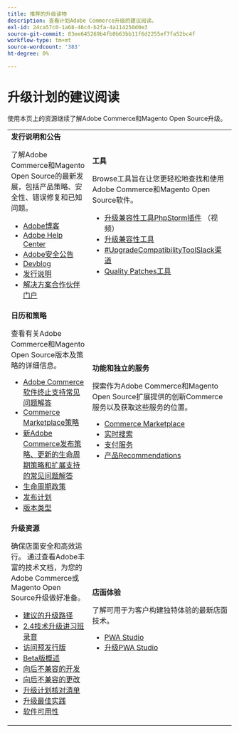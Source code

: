 ```yaml
---
title: 推荐的升级读物
description: 查看计划Adobe Commerce升级的建议阅读。
exl-id: 24ca57c0-1a68-46c4-b2fa-4a114250d0e3
source-git-commit: 83ee645269b4fb0b63bb11f6d2255ef7fa52bc4f
workflow-type: tm+mt
source-wordcount: '383'
ht-degree: 0%

---
```


# 升级计划的建议阅读

使用本页上的资源继续了解Adobe Commerce和Magento Open Source升级。

<table>
  <tbody>
    <tr>
      <td><strong>发行说明和公告</strong>
        <p>了解Adobe Commerce和Magento Open Source的最新发展，包括产品策略、安全性、错误修复和已知问题。</p>
          <ul>
            <li><a href="https://blog.adobe.com/">Adobe博客</a></li>
            <li><a href="https://experienceleague.adobe.com/docs/commerce-knowledge-base/kb/overview.html">Adobe Help Center</a></li>
            <li><a href="https://helpx.adobe.com/security/security-bulletin.html">Adobe安全公告</a></li>
            <li><a href="https://community.magento.com/t5/Magento-DevBlog/bg-p/devblog">Devblog</a></li>
            <li><a href="https://experienceleague.adobe.com/docs/commerce-operations/release/notes/overview.html">发行说明</a></li>
            <li><a href="https://solutionpartners.adobe.com/solution-partners.html">解决方案合作伙伴门户</a></li>
          </ul>
        </td>
      <td><strong>工具</strong>
        <p>Browse工具旨在让您更轻松地查找和使用Adobe Commerce和Magento Open Source软件。</p>
          <ul>
            <li><a href="https://experienceleague.adobe.com/docs/commerce-learn/tutorials/uct-phpstorm.html">升级兼容性工具PhpStorm插件</a> （视频）</li>
            <li><a href="../upgrade-compatibility-tool/overview.md">升级兼容性工具</a></li>
            <li><a href="https://magentocommeng.slack.com/archives/C019Y143U9F">#UpgradeCompatibilityToolSlack渠道</a></li>
            <li><a href="../../tools/quality-patches-tool/usage.md">Quality Patches工具</a></li>
          </ul>
      </td>
    </tr>
    <tr>
      <td><strong>日历和策略</strong>
        <p>查看有关Adobe Commerce和Magento Open Source版本及策略的详细信息。</p>
          <ul>
            <li><a href="https://experienceleague.adobe.com/docs/commerce-knowledge-base/kb/faq/adobe-commerce-eos-policy-faq.html">Adobe Commerce软件终止支持常见问题解答</a></li>
            <li><a href="https://marketplacesupport.magento.com/hc/en-us/articles/4413722432653">Commerce Marketplace策略</a></li>
            <li><a href="https://experienceleague.adobe.com/docs/commerce-knowledge-base/kb/faq/adobe-commerce-release-strategy-lifecycle-policy.html">新Adobe Commerce发布策略、更新的生命周期策略和扩展支持的常见问题解答</a></li>
            <li><a href="https://www.adobe.com/content/dam/cc/en/legal/terms/enterprise/pdfs/Adobe-Commerce-Software-Lifecycle-Policy.pdf">生命周期政策</a></li>
            <li><a href="../../release/schedule.md">发布计划</a></li>
            <li><a href="../../release/versioning-policy.md">版本类型</a></li>
          </ul>
        </td>
      <td><strong>功能和独立的服务</strong>
        <p>探索作为Adobe Commerce和Magento Open Source扩展提供的创新Commerce服务以及获取这些服务的位置。</p>
          <ul>
            <li><a href="https://marketplace.magento.com/">Commerce Marketplace</a></li>
            <li><a href="https://marketplace.magento.com/magento-live-search.html">实时搜索</a></li>
            <li><a href="https://marketplace.magento.com/magento-payment-services.html">支付服务</a></li>
            <li><a href="https://marketplace.magento.com/magento-product-recommendations.html">产品Recommendations</a></li>
          </ul>
      </td>
    </tr>
    <tr>
      <td><strong>升级资源</strong>
        <p>确保店面安全和高效运行。 通过查看Adobe丰富的技术文档，为您的Adobe Commerce或Magento Open Source升级做好准备。</p>
          <ul>
            <li><a href="recommended-upgrade-paths.md">建议的升级路径</a></li>
            <li><a href="https://experienceleague.adobe.com/docs/commerce-learn/tutorials/upgrade-workshop.html?lang=en">2.4技术升级讲习班录音</a></li>
            <li><a href="https://experienceleague.adobe.com/docs/commerce-knowledge-base/kb/troubleshooting/miscellaneous/cannot-access-the-latest-magento-commerce-pre-release.html">访问预发行版</a></li>
            <li><a href="../../release/beta.md">Beta版概述</a></li>
            <li><a href="https://developer.adobe.com/commerce/contributor/guides/code-contributions/backward-compatibility-policy/">向后不兼容的开发</a></li>
            <li><a href="https://developer.adobe.com/commerce/php/development/backward-incompatible-changes/highlights/">向后不兼容的更改</a></li>
            <li><a href="../../implementation-playbook/best-practices/maintenance/upgrade-checklist.md">升级计划核对清单</a></li>
            <li><a href="../prepare/best-practices.md">升级最佳实践</a></li>
            <li><a href="../../release/product-availability.md">软件可用性</a></li>
          </ul>
      </td>
      <td><strong>店面体验</strong>
        <p>了解可用于为客户构建独特体验的最新店面技术。</p>
          <ul>
            <li><a href="https://developer.adobe.com/commerce/pwa-studio/">PWA Studio</a></li>
            <li><a href="https://developer.adobe.com/commerce/pwa-studio/guides/upgrading-versions">升级PWA Studio</a></li>
          </ul>
      </td>
    </tr>
  </tbody>
</table>
